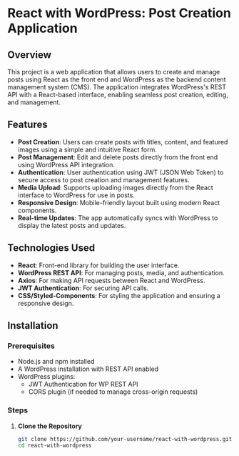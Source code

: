# React with WordPress: Post Creation Application

## Overview
This project is a web application that allows users to create and manage posts using React as the front end and WordPress as the backend content management system (CMS). The application integrates WordPress's REST API with a React-based interface, enabling seamless post creation, editing, and management.

## Features
- **Post Creation**: Users can create posts with titles, content, and featured images using a simple and intuitive React form.
- **Post Management**: Edit and delete posts directly from the front end using WordPress API integration.
- **Authentication**: User authentication using JWT (JSON Web Token) to secure access to post creation and management features.
- **Media Upload**: Supports uploading images directly from the React interface to WordPress for use in posts.
- **Responsive Design**: Mobile-friendly layout built using modern React components.
- **Real-time Updates**: The app automatically syncs with WordPress to display the latest posts and updates.

## Technologies Used
- **React**: Front-end library for building the user interface.
- **WordPress REST API**: For managing posts, media, and authentication.
- **Axios**: For making API requests between React and WordPress.
- **JWT Authentication**: For securing API calls.
- **CSS/Styled-Components**: For styling the application and ensuring a responsive design.

## Installation

### Prerequisites
- Node.js and npm installed
- A WordPress installation with REST API enabled
- WordPress plugins:
  - JWT Authentication for WP REST API
  - CORS plugin (if needed to manage cross-origin requests)

### Steps
1. **Clone the Repository**
   ```bash
   git clone https://github.com/your-username/react-with-wordpress.git
   cd react-with-wordpress
